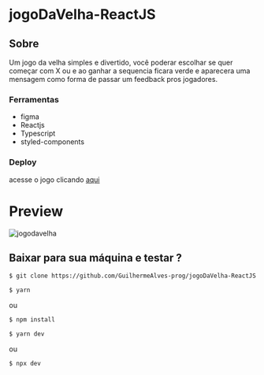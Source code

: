 # jogoDaVelha-ReactJS

## Sobre

Um jogo da velha simples e divertido, você poderar escolhar se quer começar com X ou e ao ganhar a sequencia ficara verde e aparecera uma mensagem como forma de passar um feedback pros jogadores.

### Ferramentas
- figma
- Reactjs
- Typescript
- styled-components

### Deploy

acesse o jogo clicando [aqui](https://jogodavelhareact-js.netlify.app/)

# Preview 

![jogodavelha](https://user-images.githubusercontent.com/70963422/195698848-57d39d5d-58e4-4342-9511-133b6c754afd.gif)


## Baixar para sua máquina e testar ?

```sh
$ git clone https://github.com/GuilhermeAlves-prog/jogoDaVelha-ReactJS
```
```sh
$ yarn 
```
ou
```sh
$ npm install
```

```sh
$ yarn dev
```
ou
```sh
$ npx dev
```


